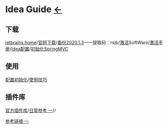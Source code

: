 # Idea Guide  [←](index.md)

## 下载

[jetbrains.home](https://www.jetbrains.com/)/[官网下载](https://www.jetbrains.com/idea/download/#section=windows)/[备份2020.1.3](https://pan.baidu.com/s/1dWSHU0M9zc5FqqC6Ak2OFQ)——提取码：rsjb/[激活](http://rensi.ys168.com/)SoftWare/[激活手册](http://mp.weixin.qq.com/s?__biz=MzA5NTk5OTEzNg==&mid=100000133&idx=1&sn=2b4bda6100f41059cda8d626e9b1e158&chksm=10b7844a27c00d5c61d4fb08dec9955e853623544c93fd65eec00c36585948fae2f56c7d6cb8#rd)/[Idea配置](https://blog.csdn.net/qq_32588349/article/details/51461182)/[初始化SpringMVC](https://github.com/guobinhit/intellij-idea-tutorial/blob/master/articles/basic-course/run-maven-springmvc.md)

## 使用

[配置初始化](https://www.jianshu.com/p/9c65b7613c30)/[使用技巧](http://mp.weixin.qq.com/s?__biz=MzA5NTk5OTEzNg==&mid=100000135&idx=1&sn=c8d54637326ecb00410c9c569137c1de&chksm=10b7844827c00d5eeca8fb16a433ce23263a21144e233d0a25c4b06cb2158593104dc09007a7#rd)

## 插件库

[官方插件库](https://plugins.jetbrains.com/idea)/[日常参考·一](https://mp.weixin.qq.com/s?__biz=MzIzMzgxOTQ5NA==&mid=2247492732&idx=2&sn=99a642148b14071188f0ca70c8658503&chksm=e8fd7875df8af1634c2c32749eada10f4236bf3851bdbe77d3ecc5ab284242b0b45b235609c2&scene=21#wechat_redirect)/[]()/[]()

[参考链接·一](http://idea.studycoder.com/)
